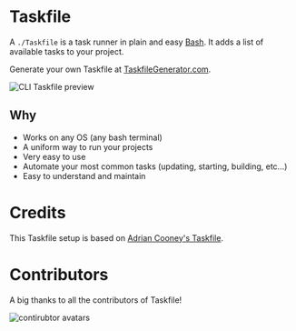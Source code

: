 # Taskfile

A `./Taskfile` is a task runner in plain and easy [Bash](https://nl.wikipedia.org/wiki/Bash). It
adds a list of available tasks to your project.

Generate your own Taskfile at [TaskfileGenerator.com](https://taskfilegenerator.com).

![CLI Taskfile preview](./images/cli-preview.gif)

## Why

-   Works on any OS (any bash terminal)
-   A uniform way to run your projects
-   Very easy to use
-   Automate your most common tasks (updating, starting, building, etc...)
-   Easy to understand and maintain

# Credits

This Taskfile setup is based on
[Adrian Cooney's Taskfile](https://github.com/adriancooney/Taskfile).

# Contributors

A big thanks to all the contributors of Taskfile!

![contirubtor avatars](https://contrib.rocks/image?repo=enrise/taskfile)

